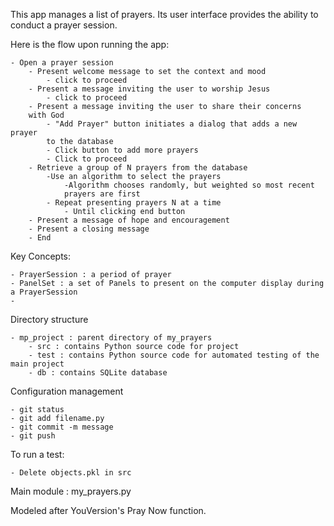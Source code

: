 This app manages a list of prayers. Its user interface provides the ability 
to conduct a prayer session.


Here is the flow upon running the app: 

    - Open a prayer session
        - Present welcome message to set the context and mood
            - click to proceed
        - Present a message inviting the user to worship Jesus
            - click to proceed
        - Present a message inviting the user to share their concerns
        with God
            - "Add Prayer" button initiates a dialog that adds a new prayer
            to the database 
            - Click button to add more prayers
            - Click to proceed
        - Retrieve a group of N prayers from the database
            -Use an algorithm to select the prayers
                -Algorithm chooses randomly, but weighted so most recent
                prayers are first
            - Repeat presenting prayers N at a time
                - Until clicking end button
        - Present a message of hope and encouragement
        - Present a closing message
        - End

Key Concepts:

    - PrayerSession : a period of prayer
    - PanelSet : a set of Panels to present on the computer display during a PrayerSession
    - 

Directory structure

    - mp_project : parent directory of my_prayers
        - src : contains Python source code for project
        - test : contains Python source code for automated testing of the main project
        - db : contains SQLite database

Configuration management

    - git status 
    - git add filename.py
    - git commit -m message
    - git push

To run a test: 

    - Delete objects.pkl in src

Main module : my_prayers.py

		
Modeled after YouVersion's Pray Now function.